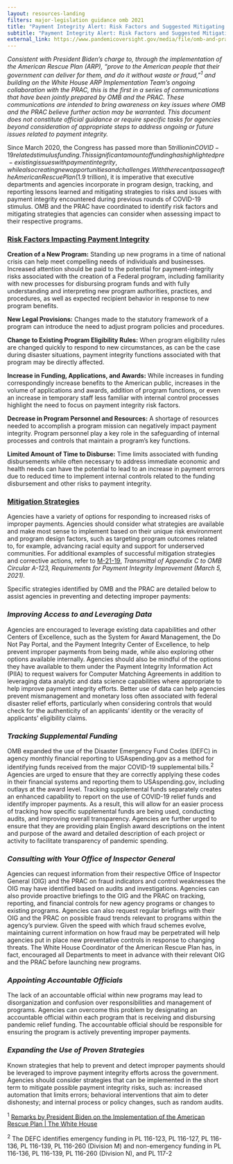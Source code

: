 ```yaml
---
layout: resources-landing
filters: major-legislation guidance omb 2021
title: "Payment Integrity Alert: Risk Factors and Suggested Mitigating Strategies from the Office of Management and Budget (OMB) Office of Federal Financial Management and the Pandemic Response Accountability Committee (PRAC)"
subtitle: "Payment Integrity Alert: Risk Factors and Suggested Mitigating Strategies from the Office of Management and Budget (OMB) Office of Federal Financial Management and the Pandemic Response Accountability Committee (PRAC)"
external_link: https://www.pandemicoversight.gov/media/file/omb-and-prac-payment-integrity-alert
---
```

*Consistent with President Biden’s charge to, through the implementation of the American Rescue Plan (ARP), “prove to the American people that their government can deliver for them, and do it without waste or fraud,”<sup>1</sup>  and building on the White House ARP Implementation Team’s ongoing collaboration with the PRAC, this is the first in a series of communications that have been jointly prepared by OMB and the PRAC. These communications are intended to bring awareness on key issues where OMB and the PRAC believe further action may be warranted. This document does not constitute official guidance or require specific tasks for agencies beyond consideration of appropriate steps to address ongoing or future issues related to payment integrity.*

Since March 2020, the Congress has passed more than $5 trillion in COVID-19 related stimulus funding. This significant amount of funding has highlighted pre-existing issues with payment integrity, while also creating new opportunities and challenges. With the recent passage of the American Rescue Plan ($1.9 trillion), it is imperative that executive departments and agencies incorporate in program design, tracking, and reporting lessons learned and mitigating strategies to risks and issues with payment integrity encountered during previous rounds of COVID-19 stimulus. OMB and the PRAC have coordinated to identify risk factors and mitigating strategies that agencies can consider when assessing impact to their respective programs.

### <u>Risk Factors Impacting Payment Integrity</u>

<b>Creation of a New Program:</b> Standing up new programs in a time of national crisis can help meet compelling needs of individuals and businesses. Increased attention should be paid to the potential for payment-integrity risks associated with the creation of a Federal program, including familiarity with new processes for disbursing program funds and with fully understanding and interpreting new program authorities, practices, and procedures, as well as expected recipient behavior in response to new program benefits.  

<b>New Legal Provisions:</b> Changes made to the statutory framework of a program can introduce the need to adjust program policies and procedures.  

<b>Change to Existing Program Eligibility Rules:</b> When program eligibility rules are changed quickly to respond to new circumstances, as can be the case during disaster situations, payment integrity functions associated with that program may be directly affected.  

<b>Increase in Funding, Applications, and Awards:</b> While increases in funding correspondingly increase benefits to the American public, increases in the volume of applications and awards, addition of program functions, or even an increase in temporary staff less familiar with internal control processes highlight the need to focus on payment integrity risk factors. 

<b>Decrease in Program Personnel and Resources:</b> A shortage of resources needed to accomplish a program mission can negatively impact payment integrity. Program personnel play a key role in the safeguarding of internal processes and controls that maintain a program’s key functions.  


<b>Limited Amount of Time to Disburse:</b> Time limits associated with funding disbursements while often  necessary to address immediate economic and health needs can have the potential to lead to an increase in payment errors due to reduced time to implement internal controls related to the funding disbursement and other risks to payment integrity.  

### <u>Mitigation Strategies</u>

Agencies have a variety of options for responding to increased risks of improper payments. Agencies should consider what strategies are available and make most sense to implement based on their unique risk environment and program design factors, such as targeting program outcomes related to, for example, advancing racial equity and support for underserved communities. For additional examples of successful mitigation strategies and corrective actions, refer to <a href="https://www.whitehouse.gov/wp-content/uploads/2021/03/M-21-19.pdf">M-21-19</a>, *Transmittal of Appendix C to OMB Circular A-123, Requirements for Payment Integrity Improvement (March 5, 2021).* 

Specific strategies identified by OMB and the PRAC are detailed below to assist agencies in preventing and detecting improper payments:

### *Improving Access to and Leveraging Data*

Agencies are encouraged to leverage existing data capabilities and other Centers of Excellence, such as the System for Award Management, the Do Not Pay Portal, and the Payment Integrity Center of Excellence, to help prevent improper payments from being made, while also exploring other options available internally. Agencies should also be mindful of the options they have available to them under the Payment Integrity Information Act (PIIA) to request waivers for Computer Matching Agreements in addition to leveraging data analytic and data science capabilities where appropriate to help improve payment integrity efforts. Better use of data can help agencies prevent mismanagement and monetary loss often associated with federal disaster relief efforts, particularly when considering controls that would check for the authenticity of an applicants’ identity or the veracity of applicants’ eligibility claims.

### *Tracking Supplemental Funding*

OMB expanded the use of the Disaster Emergency Fund Codes (DEFC) in agency monthly financial reporting to USAspending.gov as a method for identifying funds received from the major COVID-19 supplemental bills.<sup>2</sup>  Agencies are urged to ensure that they are correctly applying these codes in their financial systems and reporting them to USAspending.gov, including outlays at the award level. Tracking supplemental funds separately creates an enhanced capability to report on the use of COVID-19 relief funds and identify improper payments. As a result, this will allow for an easier process of tracking how specific supplemental funds are being used, conducting audits, and improving overall transparency.  Agencies are further urged to ensure that they are providing plain English award descriptions on the intent and purpose of the award and detailed description of each project or activity to facilitate transparency of pandemic spending. 

### *Consulting with Your Office of Inspector General*

Agencies can request information from their respective Office of Inspector General (OIG) and the PRAC on fraud indicators and control weaknesses the OIG may have identified based on audits and investigations. Agencies can also provide proactive briefings to the OIG and the PRAC on tracking, reporting, and financial controls for new agency programs or changes to existing programs. Agencies can also request regular briefings with their OIG and the PRAC on possible fraud trends relevant to programs within the agency’s purview. Given the speed with which fraud schemes evolve, maintaining current information on how fraud may be perpetrated will help agencies put in place new preventative controls in response to changing threats. The White House Coordinator of the American Rescue Plan has, in fact, encouraged all Departments to meet in advance with their relevant OIG and the PRAC before launching new programs.

### *Appointing Accountable Officials*

The lack of an accountable official within new programs may lead to disorganization and confusion over responsibilities and management of programs. Agencies can overcome this problem by designating an accountable official within each program that is receiving and disbursing pandemic relief funding. The accountable official should be responsible for ensuring the program is actively preventing improper payments.

### *Expanding the Use of Proven Strategies* 

Known strategies that help to prevent and detect improper payments should be leveraged to improve payment integrity efforts across the government. Agencies should consider strategies that can be implemented in the short term to mitigate possible payment integrity risks, such as: increased automation that limits errors; behavioral interventions that aim to deter dishonesty; and internal process or policy changes, such as random audits.

<sup>1</sup> <a href="https://www.whitehouse.gov/briefing-room/speeches-remarks/2021/03/15/remarks-by-president-biden-on-the-implementation-of-the-american-rescue-plan/">Remarks by President Biden on the Implementation of the American Rescue Plan | The White House</a>

<sup>2</sup> The DEFC identifies emergency funding in PL 116-123, PL 116-127, PL 116-136, PL 116-139, PL 116-260 (Division M) and non-emergency funding in PL 116-136, PL 116-139, PL 116-260 (Division N), and PL 117-2